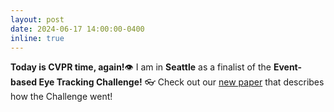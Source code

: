 ```yaml
---
layout: post
date: 2024-06-17 14:00:00-0400
inline: true
---
```


**Today is CVPR time, again!**👁️ I am in **Seattle** as a finalist of the **Event-based Eye Tracking Challenge!** 👓 Check out our [new paper](https://openaccess.thecvf.com/content/CVPR2024W/AI4Streaming/papers/Wang_Event-Based_Eye_Tracking._AIS_2024_Challenge_Survey_CVPRW_2024_paper.pdf) that describes how the Challenge went!